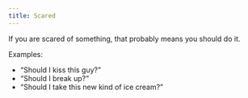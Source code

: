 ```yaml
---
title: Scared
---
```


If you are scared of something, that probably means you should do it.

Examples:

- <q>Should I kiss this guy?</q>
- <q>Should I break up?</q>
- <q>Should I take this new kind of ice cream?</q>
